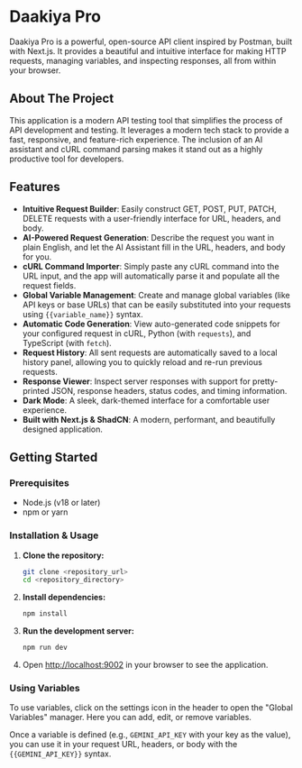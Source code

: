 # Daakiya Pro

Daakiya Pro is a powerful, open-source API client inspired by Postman, built with Next.js. It provides a beautiful and intuitive interface for making HTTP requests, managing variables, and inspecting responses, all from within your browser.

## About The Project

This application is a modern API testing tool that simplifies the process of API development and testing. It leverages a modern tech stack to provide a fast, responsive, and feature-rich experience. The inclusion of an AI assistant and cURL command parsing makes it stand out as a highly productive tool for developers.

## Features

*   **Intuitive Request Builder**: Easily construct GET, POST, PUT, PATCH, DELETE requests with a user-friendly interface for URL, headers, and body.
*   **AI-Powered Request Generation**: Describe the request you want in plain English, and let the AI Assistant fill in the URL, headers, and body for you.
*   **cURL Command Importer**: Simply paste any cURL command into the URL input, and the app will automatically parse it and populate all the request fields.
*   **Global Variable Management**: Create and manage global variables (like API keys or base URLs) that can be easily substituted into your requests using `{{variable_name}}` syntax.
*   **Automatic Code Generation**: View auto-generated code snippets for your configured request in cURL, Python (with `requests`), and TypeScript (with `fetch`).
*   **Request History**: All sent requests are automatically saved to a local history panel, allowing you to quickly reload and re-run previous requests.
*   **Response Viewer**: Inspect server responses with support for pretty-printed JSON, response headers, status codes, and timing information.
*   **Dark Mode**: A sleek, dark-themed interface for a comfortable user experience.
*   **Built with Next.js & ShadCN**: A modern, performant, and beautifully designed application.

## Getting Started

### Prerequisites

*   Node.js (v18 or later)
*   npm or yarn

### Installation & Usage

1.  **Clone the repository:**
    ```bash
    git clone <repository_url>
    cd <repository_directory>
    ```

2.  **Install dependencies:**
    ```bash
    npm install
    ```

3.  **Run the development server:**
    ```bash
    npm run dev
    ```

4.  Open [http://localhost:9002](http://localhost:9002) in your browser to see the application.

### Using Variables

To use variables, click on the settings icon in the header to open the "Global Variables" manager. Here you can add, edit, or remove variables.

Once a variable is defined (e.g., `GEMINI_API_KEY` with your key as the value), you can use it in your request URL, headers, or body with the `{{GEMINI_API_KEY}}` syntax.
